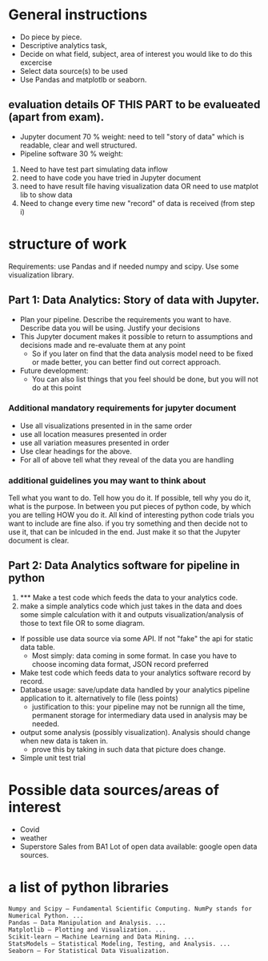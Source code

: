 # General instructions
* Do piece by piece. 
* Descriptive analytics task, 
* Decide on what field, subject, area of interest you would like to do this excercise
* Select data source(s) to be used
* Use Pandas and matplotlb or seaborn.

## evaluation details OF THIS PART to be evalueated (apart from exam). 
* Jupyter document 70 % weight: need to tell "story of data" which is readable, clear and well structured. 
* Pipeline software 30 % weight: 
1.  Need to have test part simulating data inflow
2.  need to have code you have tried in Jupyter document
3.  need to have result file having visualization data OR need to use matplot lib to show data 
4.  Need to change every time new "record" of data is received (from step i) 

# structure of work
Requirements: use Pandas and if needed numpy and scipy. Use some visualization library. 
## Part 1: Data Analytics: Story of data with Jupyter.
* Plan your pipeline. Describe the requirements you want to have. Describe data you will be using. Justify your decisions 
* This Jupyter document makes it possible to return to assumptions and decisions made and re-evaluate them at any point
  * So if you later on find that the data analysis model need to be fixed or made better, you can better find out correct approach.
* Future development: 
  * You can also list things that you feel should be done, but you will not do at this point
### Additional mandatory requirements for jupyter document
* Use all visualizations presented in in the same order
* use all location measures presented in order
* use all variation measures presented in order
* Use clear headings for the above. 
* For all of above tell what they reveal of the data you are handling

### additional guidelines you may want to think about
Tell what you want to do. Tell how you do it. If possible, tell why you do it, what is the purpose. In between you put pieces of python code, by which you are telling HOW you do it. All kind of interesting python code trials you want to include are fine also. if you try something and then decide not to use it, that can be inlcuded in the end. Just make it so that the Jupyter document is clear. 

## Part 2: Data Analytics  **software for pipeline in python**
1. *** Make a test code which feeds the data to your analytics code. 
2. make a simple analytics code which just takes in the data and does some simple calculation with it and outputs visualization/analysis of those to text file OR to some diagram. 
* If possible use data source via some API. If not "fake" the api for static data table. 
  * Most simply: data coming in some format. In case you have to choose incoming data format, JSON record preferred
* Make test code which feeds data to your analytics software record by record.  
* Database usage: save/update data handled by your analytics pipeline application to it. alternatively to file (less points) 
  * justification to this: your pipeline may not be runnign all the time, permanent storage for intermediary data used in analysis may be needed. 
* output some analysis (possibly visualization). Analysis should change when new data is taken in. 
  * prove this by taking in such data that picture does change. 
* Simple unit test trial

# Possible data sources/areas of interest
* Covid
* weather
* Superstore Sales from BA1
Lot of open data available: google open data sources. 

# a list of python libraries
    Numpy and Scipy – Fundamental Scientific Computing. NumPy stands for Numerical Python. ...
    Pandas – Data Manipulation and Analysis. ...
    Matplotlib – Plotting and Visualization. ...
    Scikit-learn – Machine Learning and Data Mining. ...
    StatsModels – Statistical Modeling, Testing, and Analysis. ...
    Seaborn – For Statistical Data Visualization.

